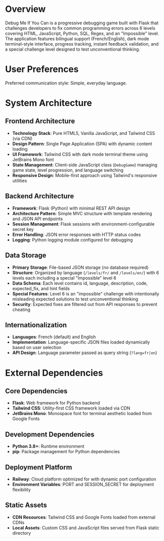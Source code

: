 # Overview

Debug Me If You Can is a progressive debugging game built with Flask that challenges developers to fix common programming errors across 6 levels covering HTML, JavaScript, Python, SQL, Regex, and an "Impossible" level. The application features bilingual support (French/English), dark mode terminal-style interface, progress tracking, instant feedback validation, and a special challenge level designed to test unconventional thinking.

# User Preferences

Preferred communication style: Simple, everyday language.

# System Architecture

## Frontend Architecture
- **Technology Stack**: Pure HTML5, Vanilla JavaScript, and Tailwind CSS (via CDN)
- **Design Pattern**: Single Page Application (SPA) with dynamic content loading
- **UI Framework**: Tailwind CSS with dark mode terminal theme using JetBrains Mono font
- **State Management**: Client-side JavaScript class (`DebugGame`) managing game state, level progression, and language switching
- **Responsive Design**: Mobile-first approach using Tailwind's responsive utilities

## Backend Architecture  
- **Framework**: Flask (Python) with minimal REST API design
- **Architecture Pattern**: Simple MVC structure with template rendering and JSON API endpoints
- **Session Management**: Flask sessions with environment-configurable secret key
- **Error Handling**: JSON error responses with HTTP status codes
- **Logging**: Python logging module configured for debugging

## Data Storage
- **Primary Storage**: File-based JSON storage (no database required)
- **Structure**: Organized by language (`/levels/fr/` and `/levels/en/`) with 6 levels each including a special "Impossible" level 6
- **Data Schema**: Each level contains id, language, description, code, expected_fix, and hint fields
- **Special Features**: Level 6 is an "impossible" challenge with intentionally misleading expected solutions to test unconventional thinking
- **Security**: Expected fixes are filtered out from API responses to prevent cheating

## Internationalization
- **Languages**: French (default) and English
- **Implementation**: Language-specific JSON files loaded dynamically based on user selection
- **API Design**: Language parameter passed as query string (`?lang=fr|en`)

# External Dependencies

## Core Dependencies
- **Flask**: Web framework for Python backend
- **Tailwind CSS**: Utility-first CSS framework loaded via CDN
- **JetBrains Mono**: Monospace font for terminal aesthetic loaded from Google Fonts

## Development Dependencies
- **Python 3.8+**: Runtime environment
- **pip**: Package management for Python dependencies

## Deployment Platform
- **Railway**: Cloud platform optimized for with dynamic port configuration
- **Environment Variables**: PORT and SESSION_SECRET for deployment flexibility

## Static Assets
- **CDN Resources**: Tailwind CSS and Google Fonts loaded from external CDNs
- **Local Assets**: Custom CSS and JavaScript files served from Flask static directory